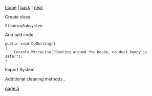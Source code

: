 [home](./page01.md) | [back](./page03.md) | [next](./page05.md)

Create class
```
CleaningSubsystem
```
And add code:
```
public void DoDusting()
{
    Console.WriteLine("Dusting around the house, no dust bunny is safe!");
}
```
Import System

Additional cleaning methods..


[page 5](./page05.md)
